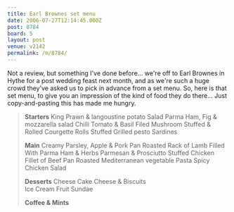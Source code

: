 ```yaml
---
title: Earl Brownes set menu
date: 2006-07-27T12:14:45.000Z
post: 8784
board: 5
layout: post
venue: v2142
permalink: /m/8784/
---
```

Not a review, but something I've done before... we're off to Earl Brownes in Hythe for a post wedding feast next month, and as we're such a huge crowd they've asked us to pick in advance from a set menu. So, here is that set menu, to give you an impression of the kind of food they do there... Just copy-and-pasting this has made me hungry.

<blockquote><b>Starters</b>
King Prawn & langoustine potato Salad 
Parma Ham, Fig & mozzarella salad 
Chilli Tomato & Basil Filed Mushroom 
Stuffed & Rolled Courgette Rolls
Stuffed Grilled pesto Sardines

<b>Main</b>
Creamy Parsley, Apple & Pork 
Pan Roasted Rack of Lamb Filled With Parma Ham & Herbs 
Parmesan & Prosciutto Stuffed Chicken 
Fillet of Beef 
Pan Roasted Mediterranean vegetable Pasta 
Spicy Chicken Salad 


<b>Desserts</b>
Cheese Cake 
Cheese & Biscuits  
Ice Cream Fruit Sundae 

<b>Coffee & Mints</b></blockquote>
